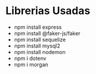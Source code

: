 # Librerias Usadas

- npm install express
- npm install @faker-js/faker
- npm install sequelize
- npm install mysql2
- npm install nodemon
- npm i dotenv
- npm i morgan
